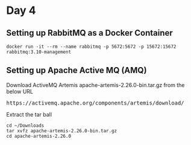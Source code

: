 # Day 4

## Setting up RabbitMQ as a Docker Container
```
docker run -it --rm --name rabbitmq -p 5672:5672 -p 15672:15672 rabbitmq:3.10-management
```

## Setting up Apache Active MQ (AMQ)

Download ActiveMQ Artemis apache-artemis-2.26.0-bin.tar.gz from the below URL
<pre>
https://activemq.apache.org/components/artemis/download/
</pre>

Extract the tar ball
```
cd ~/Downloads
tar xvfz apache-artemis-2.26.0-bin.tar.gz
cd apache-artemis-2.26.0
```

